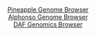 <div id="Pineapple_Genome_Browser" align="center">
  <a href="https://igv.org/app/?sessionURL=blob:zZJdb5swGEb_i6VWm0T4DBCQqilJk6Zp1uZDLF2rCjnEgBtjE9tA0yj_fW60aTed1FxsmsSFeWXw8xyfPagRF5hREAJbt1zdsoAGRM6aBSxKgm5hgQQIU0gE0gBHKeKIJgiEe5BCIWE0n6gvcylLERoGlmWrgDRjunB0WMBXRmEj9IQVRp8RAleMQ8m4MHoc1szAWd1q0AqWpa7OdnTXWEMJDUjKnFHBjBLRLG7U_.JfozhDlBUoLioi8TFArPKojGs9hV.6y0U3SZAQN2h3vb7o3lx3vzmD6OHK6z9Ed6Nl5C3PFzijUFYcXez863Y3Ig9fRb.53My8WVmRM3sY0YqnszPn8nzwUmKOxIXlWx0n6ARuR6HBdI1e_qfW6sEnNr8aN73hJN.m38vUr0b3.Hnk1dPidaLqD_7Q_KABwpJKuQCSnPuhZWqO6Wmu7bXellZHM81A8eEMg_DxSQOSw2Sjtj_ugdyVyhgg0LY6yqMBxteIg7AVmKZvBYHttv22GQTWQduDipO_B3cYzQPftLu27cUpJlLpvI4FLYUOKdXrJNWz1xNpTuvNYj5zN.1p0s.T7cgejU00vJmMp.13Wb5RUkcfL1AV_Uiif.LdR4LocnWqbPfuZX6_HIydUfHcW730SpsMe7d3g.xKvIfHM1XZ09CkjBdQqv1qol5_2lZDjiGValBjgVeYYLlbKoqsAaFlO0pakDDClIWAZ6tPpmZqlmt._i2nc3g6_AA-">Pineapple Genome Browser</a>
</div>
<div id="Alphonso_Genome_Browser" align="center">
  <a href="https://igv.org/app/?sessionURL=blob:zZJfa9swFMW_i6BjA8eW5NiJDWUkWdN5_ZMtnRfaUoxiy45aW1IlOakT8t2nlY29rNA8bAz0IF2udM85.u3AmirNBAcxwC4KXISAA_RKbK5II2t6SRqqQVySWlMHKFpSRXlOQbwDJdGGpPNze3NljNSx5zEjew3hlXC175KGbAUnG.3movEmoq7JUihihNLeWJG18Fi17m3okkjp2tm.G3gFMcQjtVwJroUnKa.yjX0v.1XKKspFQ7OmrQ17FpBZPVZj4Zbk_WhxNcpzqvUZ7ZLieHSWjL75J.nNaTi5SWcfF2m4eHPFKk5Mq.jx5ETDYSmO8HTchuUcXUiDrpf3o08zXKdH_oc3J0.SKaqP0QAN_Wg4DPs2GsYL.vQ_ubaLHegcwy3LZ9v5dXezbVIyRdJvmJ5tIyRe8L13QC3y1pIA8pUaxAg6PgydAIe9H1s0dCCMbDpKMBDf3jnAKJI_2PbbHTCdtLwATR_bZ3QcIFRBFYh7EYQDFEU46A_6MIrQ3tmBVtV_L9ppOo8GEI8wDrOS1cbCXGSaS.0Szt11XrrV9sAsZ8n0AV_cT9vya9ctjvB4ddof39Pr_vmk6L9IkR3._IHW6ms0_RPuXiPENctDYfuSFI8b2mIso3PyuUuSrkp0oAbN5fCP8QTW7GHRlEI1xNh.W7HHn7ytiWKEG1tYM82WrGamW9gUxQbECPsWW5CLWlgOgaqWb6EDHRTAd7_x9Pd3..8-">Alphonso Genome Browser</a>
</div>


<div id="DAF_Genomics_Browser" align="center">
  <a href="https://igv.org/app/?sessionURL=blob:tZNra9swFIb_i2D95JtsJ44NYXhZ2mZNV9rUy0gp4UyWbRFbciU5Thfy36tmHYNdGIMOJCFxLu8rPWiPtlQqJjhKkO_ggYMxspCqRL.Apq3pR2ioQkkBtaIWkrSgknJCUbJHBSgN2c3cVFZatypx3RwKu6RcNIwoRwUOtLYSna6oSbV9Bxr4Kjj0yiGiMckaXKjbSnAlXCCEKmV7bkt5ue7BLN9j62NLum66WrOj6tqYMMZypwDjlvGc7v5i5D8om8HepstFeqy_oI.zfJxezNJPwTRbnQ0nq.zqfJkNlycLVnLQnaRj2Kpy3t_Chy0P57fdZfVZ8bNpNFlssjfB.5PprmWSqjGO8CiIR6PYQwcL1YJ0BgEilcQJDq3IH1l.GNov22AwNG8gBUPJ3b2FtASyMel3e6QfWwMKKfrQHZlZSMicSpTYsedFOI79QRiFXhzjg7VHnaxfmeRpdhNHnp_6_tD5Ao3RL1h9fD4j9GvwtTD.1NnMf8U0nzww7m_KLtudviP1ipxfixm.vgrz_reYnr_MH69VCNmANqFvxxcoUBu1hnL9g0pwuD88AQ--">DAF Genomics Browser</a>
</div>
